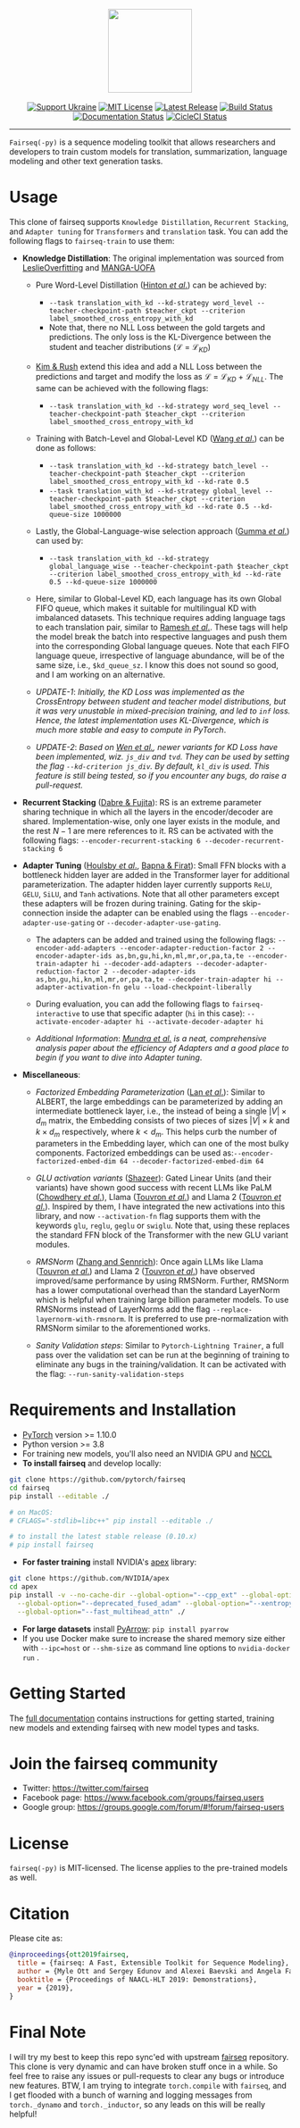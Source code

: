<p align="center">
  <img src="docs/fairseq_logo.png" width="150">
  <br />
  <br />
  <a href="https://opensource.fb.com/support-ukraine"><img alt="Support Ukraine" src="https://img.shields.io/badge/Support-Ukraine-FFD500?style=flat&labelColor=005BBB" /></a>
  <a href="https://github.com/pytorch/fairseq/blob/main/LICENSE"><img alt="MIT License" src="https://img.shields.io/badge/license-MIT-blue.svg" /></a>
  <a href="https://github.com/pytorch/fairseq/releases"><img alt="Latest Release" src="https://img.shields.io/github/release/pytorch/fairseq.svg" /></a>
  <a href="https://github.com/pytorch/fairseq/actions?query=workflow:build"><img alt="Build Status" src="https://github.com/pytorch/fairseq/workflows/build/badge.svg" /></a>
  <a href="https://fairseq.readthedocs.io/en/latest/?badge=latest"><img alt="Documentation Status" src="https://readthedocs.org/projects/fairseq/badge/?version=latest" /></a>
  <a href="https://app.circleci.com/pipelines/github/facebookresearch/fairseq/"><img alt="CicleCI Status" src="https://circleci.com/gh/facebookresearch/fairseq.svg?style=shield" /></a>
</p>

--------------------------------------------------------------------------------

`Fairseq(-py)` is a sequence modeling toolkit that allows researchers and
developers to train custom models for translation, summarization, language
modeling and other text generation tasks.


# Usage
This clone of fairseq supports ```Knowledge Distillation```, ```Recurrent Stacking```, and ```Adapter tuning``` for ```Transformers``` and ```translation``` task. You can add the following flags to ```fairseq-train``` to use them:

- **Knowledge Distillation**: The original implementation was sourced from [LeslieOverfitting](https://github.com/LeslieOverfitting/selective_distillation) and [MANGA-UOFA](https://github.com/MANGA-UOFA/fdistill)

  - Pure Word-Level Distillation ([Hinton _et al_.](https://arxiv.org/abs/1503.02531)) can be achieved by: 
    - `--task translation_with_kd --kd-strategy word_level --teacher-checkpoint-path $teacher_ckpt --criterion label_smoothed_cross_entropy_with_kd `
    - Note that, there no NLL Loss between the gold targets and predictions. The only loss is the KL-Divergence between the student and teacher distributions ($`\mathcal{L}`$ = $`\mathcal{L}_{KD}`$)

  - [Kim & Rush](https://aclanthology.org/D16-1139) extend this idea and add a NLL Loss between the predictions and target and modify the loss as $`\mathcal{L}`$ = $`\mathcal{L}_{KD}`$ + $`\mathcal{L}_{NLL}`$. The same can be achieved with the following flags:
    - `--task translation_with_kd --kd-strategy word_seq_level --teacher-checkpoint-path $teacher_ckpt --criterion label_smoothed_cross_entropy_with_kd `

  - Training with Batch-Level and Global-Level KD ([Wang _et al_.](https://aclanthology.org/2021.acl-long.504)) can be done as follows:
    - `--task translation_with_kd --kd-strategy batch_level --teacher-checkpoint-path $teacher_ckpt --criterion label_smoothed_cross_entropy_with_kd --kd-rate 0.5`
    - `--task translation_with_kd --kd-strategy global_level --teacher-checkpoint-path $teacher_ckpt --criterion label_smoothed_cross_entropy_with_kd --kd-rate 0.5 --kd-queue-size 1000000`

  - Lastly, the Global-Language-wise selection approach ([Gumma _et al_.](https://arxiv.org/abs/2304.09388)) can used by:
    - `--task translation_with_kd --kd-strategy global_language_wise --teacher-checkpoint-path $teacher_ckpt --criterion label_smoothed_cross_entropy_with_kd --kd-rate 0.5 --kd-queue-size 1000000`

  - Here, similar to Global-Level KD, each language has its own Global FIFO queue, which makes it suitable for multilingual KD with imbalanced datasets. This technique requires adding language tags to each     translation pair, similar to [Ramesh _et al_.](https://aclanthology.org/2022.tacl-1.9/). These tags will help the model break the batch into respective languages and push them into the corresponding        Global language queues. Note that each FIFO language queue, irrespective of language abundance, will be of the same size, i.e., ```$kd_queue_sz```. I know this does not sound so good, and I am working      on an alternative.

  - *UPDATE-1*: _Initially, the KD Loss was implemented as the CrossEntropy between student and teacher model distributions, but it was very unustable in mixed-precision training, and led to `inf` loss. Hence, the latest implementation uses KL-Divergence, which is much more stable and easy to compute in PyTorch_.
  - *UPDATE-2*: _Based on [Wen _et al_.](https://aclanthology.org/2023.acl-long.605.pdf), newer variants for KD Loss have been implemented, wiz. `js_div` and `tvd`. They can be used by setting the flag `--kd-criterion js_div`. By default, `kl_div` is used. This feature is still being tested, so if you encounter any bugs, do raise a pull-request._


- **Recurrent Stacking** ([Dabre & Fujita](https://ojs.aaai.org/index.php/AAAI/article/view/4590)): RS is an extreme parameter sharing technique in which all the layers in the encoder/decoder are shared. Implementation-wise, only one layer exists in the module, and the rest $N-1$ are mere references to it. RS can be activated with the following flags: `--encoder-recurrent-stacking 6 --decoder-recurrent-stacking 6`

- **Adapter Tuning** ([Houlsby _et al_.](http://proceedings.mlr.press/v97/houlsby19a/houlsby19a.pdf), [Bapna & Firat](https://aclanthology.org/D19-1165/)): Small FFN blocks with a bottleneck hidden layer are added in the Transformer layer for additional parameterization. The adapter hidden layer currently supports `ReLU`, `GELU`, `SiLU`, and `Tanh` activations. Note that all other parameters except these adapters will be frozen during training. Gating for the skip-connection inside the adapter can be enabled using the flags ```--encoder-adapter-use-gating``` or ```--decoder-adapter-use-gating```. 

  - The adapters can be added and trained using the following flags: `--encoder-add-adapters --encoder-adapter-reduction-factor 2 --encoder-adapter-ids as,bn,gu,hi,kn,ml,mr,or,pa,ta,te --encoder-train-adapter hi --decoder-add-adapters --decoder-adapter-reduction-factor 2 --decoder-adapter-ids as,bn,gu,hi,kn,ml,mr,or,pa,ta,te --decoder-train-adapter hi --adapter-activation-fn gelu --load-checkpoint-liberally`
  - During evaluation, you can add the following flags to `fairseq-interactive`  to use that specific adapter (`hi` in this case): `--activate-encoder-adapter hi --activate-decoder-adapter hi`

  - *Additional Information*: _[Mundra _et al_.](https://arxiv.org/pdf/2305.07491.pdf) is a neat, comprehensive analysis paper about the efficiency of Adapters and a good place to begin if you want to dive into Adapter tuning_.


- **Miscellaneous**:
  - _Factorized Embedding Parameterization_ ([Lan _et al_.](https://iclr.cc/virtual_2020/poster_H1eA7AEtvS.html)): Similar to ALBERT, the large embeddings can be parameterized by adding an intermediate bottleneck layer, i.e., the instead of being a single $|V| \times d_m$ matrix, the Embedding consists of two pieces of sizes $|V| \times k$ and $k \times d_m$ respectively, where $k < d_m$. This helps curb the number of parameters in the Embedding layer, which can one of the most bulky components. Factorized embeddings can be used as:`--encoder-factorized-embed-dim 64 --decoder-factorized-embed-dim 64`

  - _GLU activation variants_ ([Shazeer](https://arxiv.org/abs/2002.05202)): Gated Linear Units (and their variants) have shown good success with recent LLMs like PaLM ([Chowdhery _et al_.](https://arxiv.org/abs/2204.02311)), Llama ([Touvron _et al_.](https://arxiv.org/abs/2302.13971)) and Llama 2 ([Touvron _et al_.](https://scontent.fblr1-4.fna.fbcdn.net/v/t39.2365-6/10000000_662098952474184_2584067087619170692_n.pdf?_nc_cat=105&ccb=1-7&_nc_sid=3c67a6&_nc_ohc=qhK-ahCbkBMAX9ksRiL&_nc_ht=scontent.fblr1-4.fna&oh=00_AfCiZnf8j9xwFE_OnjjRc3EVqaO2t0MWPlPsvh4_25i2BQ&oe=64BE66FF)). Inspired by them, I have integrated the new activations into this library, and now `--activation-fn` flag supports them with the keywords `glu`, `reglu`, `geglu` or `swiglu`. Note that, using these replaces the standard FFN block of the Transformer with the new GLU variant modules.

  - _RMSNorm_ ([Zhang and Sennrich](https://dl.acm.org/doi/pdf/10.5555/3454287.3455397)): Once again LLMs like Llama ([Touvron _et al_.](https://arxiv.org/abs/2302.13971)) and Llama 2 ([Touvron _et al_.](https://scontent.fblr1-4.fna.fbcdn.net/v/t39.2365-6/10000000_662098952474184_2584067087619170692_n.pdf?_nc_cat=105&ccb=1-7&_nc_sid=3c67a6&_nc_ohc=qhK-ahCbkBMAX9ksRiL&_nc_ht=scontent.fblr1-4.fna&oh=00_AfCiZnf8j9xwFE_OnjjRc3EVqaO2t0MWPlPsvh4_25i2BQ&oe=64BE66FF)) have observed improved/same performance by using RMSNorm. Further, RMSNorm has a lower computational overhead than the standard LayerNorm which is helpful when training large billion parameter models. To use RMSNorms instead of LayerNorms add the flag `--replace-layernorm-with-rmsnorm`. It is preferred to use pre-normalization with RMSNorm similar to the aforementioned works.

  - _Sanity Validation steps_: Similar to `Pytorch-Lightning Trainer`, a full pass over the validation set can be run at the beginning of training to eliminate any bugs in the training/validation. It can be activated with the flag: `--run-sanity-validation-steps`


# Requirements and Installation

* [PyTorch](http://pytorch.org/) version >= 1.10.0
* Python version >= 3.8
* For training new models, you'll also need an NVIDIA GPU and [NCCL](https://github.com/NVIDIA/nccl)
* **To install fairseq** and develop locally:

``` bash
git clone https://github.com/pytorch/fairseq
cd fairseq
pip install --editable ./

# on MacOS:
# CFLAGS="-stdlib=libc++" pip install --editable ./

# to install the latest stable release (0.10.x)
# pip install fairseq
```

* **For faster training** install NVIDIA's [apex](https://github.com/NVIDIA/apex) library:

``` bash
git clone https://github.com/NVIDIA/apex
cd apex
pip install -v --no-cache-dir --global-option="--cpp_ext" --global-option="--cuda_ext" \
  --global-option="--deprecated_fused_adam" --global-option="--xentropy" \
  --global-option="--fast_multihead_attn" ./
```

* **For large datasets** install [PyArrow](https://arrow.apache.org/docs/python/install.html#using-pip): `pip install pyarrow`
* If you use Docker make sure to increase the shared memory size either with `--ipc=host` or `--shm-size`
 as command line options to `nvidia-docker run` .

# Getting Started

The [full documentation](https://fairseq.readthedocs.io/) contains instructions
for getting started, training new models and extending fairseq with new model
types and tasks.

# Join the fairseq community

* Twitter: https://twitter.com/fairseq
* Facebook page: https://www.facebook.com/groups/fairseq.users
* Google group: https://groups.google.com/forum/#!forum/fairseq-users

# License

`fairseq(-py)` is MIT-licensed.
The license applies to the pre-trained models as well.

# Citation

Please cite as:

``` bibtex
@inproceedings{ott2019fairseq,
  title = {fairseq: A Fast, Extensible Toolkit for Sequence Modeling},
  author = {Myle Ott and Sergey Edunov and Alexei Baevski and Angela Fan and Sam Gross and Nathan Ng and David Grangier and Michael Auli},
  booktitle = {Proceedings of NAACL-HLT 2019: Demonstrations},
  year = {2019},
}
```

# Final Note

I will try my best to keep this repo sync'ed with upstream [fairseq](https://github.com/facebookresearch/fairseq) repository. This clone is very dynamic and can have broken stuff once in a while. So feel free to raise any issues or pull-requests to clear any bugs or introduce new features. BTW, I am trying to integrate ```torch.compile``` with ```fairseq```, and I get flooded with a bunch of warning and logging messages from ```torch._dynamo``` and ```torch._inductor```, so any leads on this will be really helpful!
